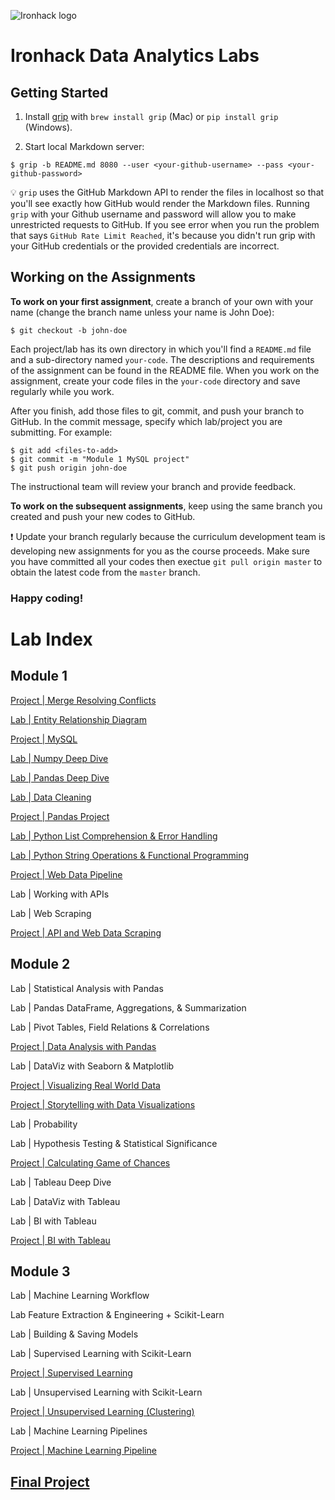 ![Ironhack logo](https://i.imgur.com/1QgrNNw.png)

# Ironhack Data Analytics Labs

## Getting Started

1. Install [grip](https://github.com/joeyespo/grip) with `brew install grip` (Mac) or `pip install grip` (Windows).

2. Start local Markdown server:

```
$ grip -b README.md 8080 --user <your-github-username> --pass <your-github-password>
```

:bulb: `grip` uses the GitHub Markdown API to render the files in localhost so that you'll see exactly how GitHub would render the Markdown files. Running `grip` with your Github username and password will allow you to make unrestricted requests to GitHub. If you see error when you run the problem that says `GitHub Rate Limit Reached`, it's because you didn't run grip with your GitHub credentials or the provided credentials are incorrect.

## Working on the Assignments

**To work on your first assignment**, create a branch of your own with your name (change the branch name unless your name is John Doe):

```
$ git checkout -b john-doe
```

Each project/lab has its own directory in which you'll find a `README.md` file and a sub-directory named `your-code`. The descriptions and requirements of the assignment can be found in the README file. When you work on the assignment, create your code files in the `your-code` directory and save regularly while you work.

After you finish, add those files to git, commit, and push your branch to GitHub. In the commit message, specify which lab/project you are submitting. For example:

```
$ git add <files-to-add>
$ git commit -m "Module 1 MySQL project"
$ git push origin john-doe
```

The instructional team will review your branch and provide feedback.

**To work on the subsequent assignments**, keep using the same branch you created and push your new codes to GitHub.

:exclamation: Update your branch regularly because the curriculum development team is developing new assignments for you as the course proceeds. Make sure you have committed all your codes then exectue `git pull origin master` to obtain the latest code from the `master` branch.

### Happy coding!

# Lab Index

## Module 1

[Project | Merge Resolving Conflicts](module-1/resolving-merge-conflicts)

[Lab | Entity Relationship Diagram](module-1/lab-erd)

[Project | MySQL](module-1/mysql-project)

[Lab | Numpy Deep Dive](module-1/lab-numpy)

[Lab | Pandas Deep Dive](module-1/lab-pandas)

[Lab | Data Cleaning](module-1/lab-data_cleaning)

[Project | Pandas Project](module-1/pandas-project)

[Lab | Python List Comprehension & Error Handling](module-1/lab-errhand_listcomp)

[Lab | Python String Operations & Functional Programming](module-1/lab-functional-programming)

[Project | Web Data Pipeline](module-1/pipelines-project)

Lab | Working with APIs

Lab | Web Scraping

[Project | API and Web Data Scraping](module-1/web-project)

## Module 2

Lab | Statistical Analysis with Pandas

Lab | Pandas DataFrame, Aggregations, & Summarization

Lab | Pivot Tables, Field Relations & Correlations

[Project | Data Analysis with Pandas](module-2/data-analysis-with-pandas)

Lab | DataViz with Seaborn & Matplotlib

[Project | Visualizing Real World Data](module-2/visualizing-real-world-data)

[Project | Storytelling with Data Visualizations](module-2/storytelling-with-data-visualizations)

Lab | Probability

Lab | Hypothesis Testing & Statistical Significance

[Project | Calculating Game of Chances](module-2/calculating-games-of-chance)

Lab | Tableau Deep Dive

Lab | DataViz with Tableau

Lab | BI with Tableau

[Project | BI with Tableau](module-2/tableau-project)

## Module 3

Lab | Machine Learning Workflow

Lab Feature Extraction & Engineering + Scikit-Learn

Lab | Building & Saving Models

Lab | Supervised Learning with Scikit-Learn

[Project | Supervised Learning](module-3/supervised-learning-project)

Lab | Unsupervised Learning with Scikit-Learn

[Project | Unsupervised Learning (Clustering)](module-3/clustering-project)

Lab | Machine Learning Pipelines

[Project | Machine Learning Pipeline](module-3/machine-learning-pipeline-project)

## [Final Project](final-project/final-project.md)